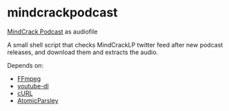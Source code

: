mindcrackpodcast
================

[MindCrack Podcast](http://www.youtube.com/user/MindCrackNetwork) as audiofile

A small shell script that checks MindCrackLP twitter feed after new podcast releases,
and download them and extracts the audio.

Depends on:

* [FFmpeg](http://http://www.ffmpeg.org/)
* [youtube-dl](http://rg3.github.io/youtube-dl/)
* [cURL](http://curl.haxx.se/)
* [AtomicParsley](http://atomicparsley.sourceforge.net/)
